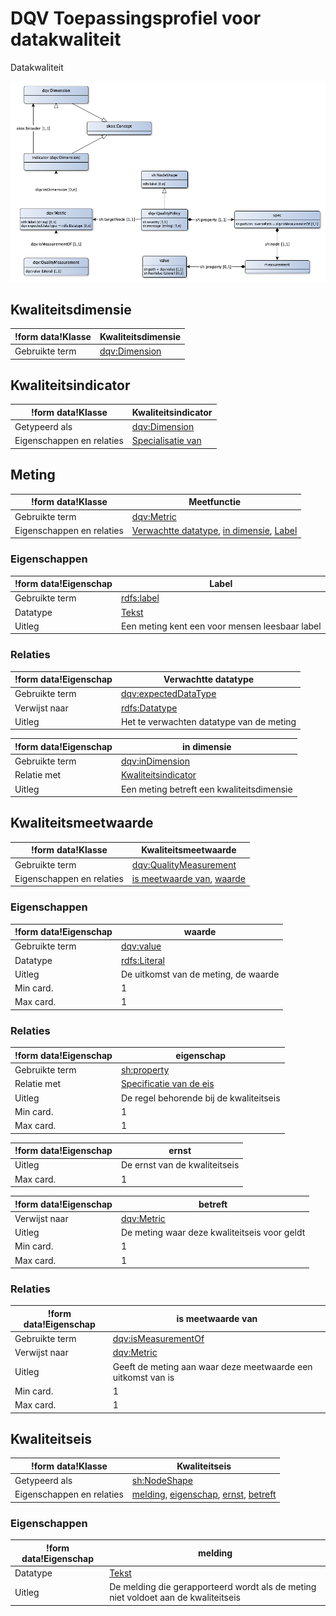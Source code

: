 # DQV Toepassingsprofiel voor datakwaliteit


Datakwaliteit


![](dqv-ap-sc.png)

## Kwaliteitsdimensie

|!form data!Klasse|Kwaliteitsdimensie
|----------|------
|Gebruikte term|[dqv:Dimension](http://www.w3.org/ns/dqv#Dimension)


## Kwaliteitsindicator

|!form data!Klasse|Kwaliteitsindicator
|----------|------
|Getypeerd als|[dqv:Dimension](http://www.w3.org/ns/dqv#Dimension)
|Eigenschappen en relaties|[Specialisatie van](http://bp4mc2.org/profiles/dqv-ap-sc#QualityIndicator_broader)


## Meting

|!form data!Klasse|Meetfunctie
|----------|------
|Gebruikte term|[dqv:Metric](http://www.w3.org/ns/dqv#Metric)
|Eigenschappen en relaties|[Verwachtte datatype](http://bp4mc2.org/profiles/dqv-ap-sc#Metric_expectedDataType), [in dimensie](http://bp4mc2.org/profiles/dqv-ap-sc#Metric_inDimension), [Label](http://bp4mc2.org/profiles/dqv-ap-sc#Metric_label)


### Eigenschappen

|!form data!Eigenschap|Label
|----------|------
|Gebruikte term|[rdfs:label](http://www.w3.org/2000/01/rdf-schema#label)
|Datatype|[Tekst](http://www.w3.org/2001/XMLSchema#string)
|Uitleg|Een meting kent een voor mensen leesbaar label


### Relaties

|!form data!Eigenschap|Verwachtte datatype
|----------|------
|Gebruikte term|[dqv:expectedDataType](http://www.w3.org/ns/dqv#expectedDataType)
|Verwijst naar|[rdfs:Datatype](http://www.w3.org/2000/01/rdf-schema#Datatype)
|Uitleg|Het te verwachten datatype van de meting

|!form data!Eigenschap|in dimensie
|----------|------
|Gebruikte term|[dqv:inDimension](http://www.w3.org/ns/dqv#inDimension)
|Relatie met|[Kwaliteitsindicator](http://bp4mc2.org/profiles/dqv-ap-sc#QualityIndicator)
|Uitleg|Een meting betreft een kwaliteitsdimensie


## Kwaliteitsmeetwaarde

|!form data!Klasse|Kwaliteitsmeetwaarde
|----------|------
|Gebruikte term|[dqv:QualityMeasurement](http://www.w3.org/ns/dqv#QualityMeasurement)
|Eigenschappen en relaties|[is meetwaarde van](http://bp4mc2.org/profiles/dqv-ap-sc#QualityMeasurement_isMeasurementOf), [waarde](http://bp4mc2.org/profiles/dqv-ap-sc#QualityMeasurement_value)


### Eigenschappen

|!form data!Eigenschap|waarde
|----------|------
|Gebruikte term|[dqv:value](http://www.w3.org/ns/dqv#value)
|Datatype|[rdfs:Literal](http://www.w3.org/2000/01/rdf-schema#Literal)
|Uitleg|De uitkomst van de meting, de waarde
|Min card.|1
|Max card.|1


### Relaties

|!form data!Eigenschap|eigenschap
|----------|------
|Gebruikte term|[sh:property](http://www.w3.org/ns/shacl#property)
|Relatie met|[Specificatie van de eis](http://bp4mc2.org/profiles/dqv-ap-sc#QualityPolicySpec)
|Uitleg|De regel behorende bij de kwaliteitseis
|Min card.|1
|Max card.|1

|!form data!Eigenschap|ernst
|----------|------
|Uitleg|De ernst van de kwaliteitseis
|Max card.|1

|!form data!Eigenschap|betreft
|----------|------
|Verwijst naar|[dqv:Metric](http://www.w3.org/ns/dqv#Metric)
|Uitleg|De meting waar deze kwaliteitseis voor geldt
|Min card.|1
|Max card.|1


### Relaties

|!form data!Eigenschap|is meetwaarde van
|----------|------
|Gebruikte term|[dqv:isMeasurementOf](http://www.w3.org/ns/dqv#isMeasurementOf)
|Verwijst naar|[dqv:Metric](http://www.w3.org/ns/dqv#Metric)
|Uitleg|Geeft de meting aan waar deze meetwaarde een uitkomst van is
|Min card.|1
|Max card.|1


## Kwaliteitseis

|!form data!Klasse|Kwaliteitseis
|----------|------
|Getypeerd als|[sh:NodeShape](http://www.w3.org/ns/shacl#NodeShape)
|Eigenschappen en relaties|[melding](http://bp4mc2.org/profiles/dqv-ap-sc#QualityPolicy_message), [eigenschap](http://bp4mc2.org/profiles/dqv-ap-sc#QualityPolicy_property), [ernst](http://bp4mc2.org/profiles/dqv-ap-sc#QualityPolicy_severity), [betreft](http://bp4mc2.org/profiles/dqv-ap-sc#QualityPolicy_targetNode)


### Eigenschappen

|!form data!Eigenschap|melding
|----------|------
|Datatype|[Tekst](http://www.w3.org/2001/XMLSchema#string)
|Uitleg|De melding die gerapporteerd wordt als de meting niet voldoet aan de kwaliteitseis


